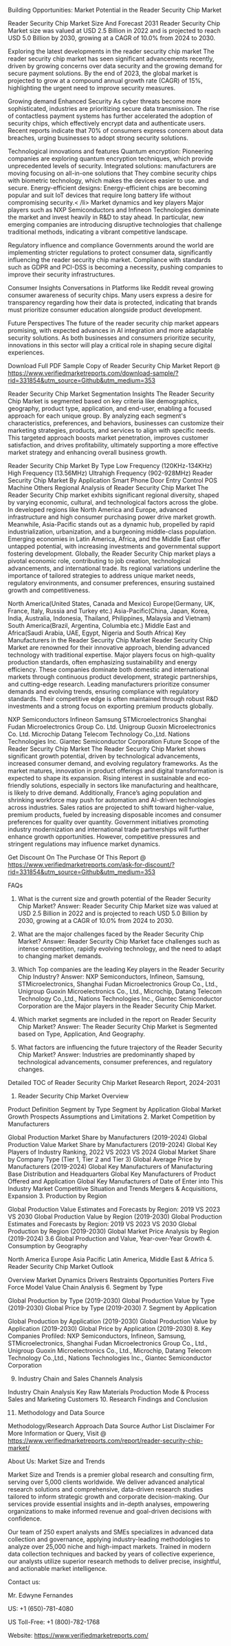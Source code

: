Building Opportunities: Market Potential in the Reader Security Chip Market


Reader Security Chip Market Size And Forecast 2031
Reader Security Chip Market size was valued at USD 2.5 Billion in 2022 and is projected to reach USD 5.0 Billion by 2030, growing at a CAGR of 10.0% from 2024 to 2030.

Exploring the latest developments in the reader security chip market
The reader security chip market has seen significant advancements recently, driven by growing concerns over data security and the growing demand for secure payment solutions. By the end of 2023, the global market is projected to grow at a compound annual growth rate (CAGR) of 15%, highlighting the urgent need to improve security measures.

Growing demand Enhanced Security
As cyber threats become more sophisticated, industries are prioritizing secure data transmission. The rise of contactless payment systems has further accelerated the adoption of security chips, which effectively encrypt data and authenticate users. Recent reports indicate that 70% of consumers express concern about data breaches, urging businesses to adopt strong security solutions.

Technological innovations and features
Quantum encryption: Pioneering companies are exploring quantum encryption techniques, which provide unprecedented levels of security.
Integrated solutions: manufacturers are moving focusing on all-in-one solutions that They combine security chips with biometric technology, which makes the devices easier to use. and secure.
Energy-efficient designs: Energy-efficient chips are becoming popular and suit IoT devices that require long battery life without compromising security.< /li>
Market dynamics and key players
Major players such as NXP Semiconductors and Infineon Technologies dominate the market and invest heavily in R&D to stay ahead. In particular, new emerging companies are introducing disruptive technologies that challenge traditional methods, indicating a vibrant competitive landscape.

Regulatory influence and compliance
Governments around the world are implementing stricter regulations to protect consumer data, significantly influencing the reader security chip market. Compliance with standards such as GDPR and PCI-DSS is becoming a necessity, pushing companies to improve their security infrastructures.

Consumer Insights
Conversations in Platforms like Reddit reveal growing consumer awareness of security chips. Many users express a desire for transparency regarding how their data is protected, indicating that brands must prioritize consumer education alongside product development.

Future Perspectives
The future of the reader security chip market appears promising, with expected advances in AI integration and more adaptable security solutions. As both businesses and consumers prioritize security, innovations in this sector will play a critical role in shaping secure digital experiences.

Download Full PDF Sample Copy of Reader Security Chip Market Report @ https://www.verifiedmarketreports.com/download-sample/?rid=331854&utm_source=Github&utm_medium=353

Reader Security Chip Market Segmentation Insights
The Reader Security Chip Market is segmented based on key criteria like demographics, geography, product type, application, and end-user, enabling a focused approach for each unique group. By analyzing each segment's characteristics, preferences, and behaviors, businesses can customize their marketing strategies, products, and services to align with specific needs. This targeted approach boosts market penetration, improves customer satisfaction, and drives profitability, ultimately supporting a more effective market strategy and enhancing overall business growth.

Reader Security Chip Market By Type
Low Frequency (120KHz-134KHz)
High Frequency (13.56MHz)
Ultrahigh Frequency (902-928MHz)
Reader Security Chip Market By Application
Smart Phone
Door Entry Control
POS Machine
Others
Regional Analysis of Reader Security Chip Market
The Reader Security Chip market exhibits significant regional diversity, shaped by varying economic, cultural, and technological factors across the globe. In developed regions like North America and Europe, advanced infrastructure and high consumer purchasing power drive market growth. Meanwhile, Asia-Pacific stands out as a dynamic hub, propelled by rapid industrialization, urbanization, and a burgeoning middle-class population. Emerging economies in Latin America, Africa, and the Middle East offer untapped potential, with increasing investments and governmental support fostering development. Globally, the Reader Security Chip market plays a pivotal economic role, contributing to job creation, technological advancements, and international trade. Its regional variations underline the importance of tailored strategies to address unique market needs, regulatory environments, and consumer preferences, ensuring sustained growth and competitiveness.

North America(United States, Canada and Mexico)
Europe(Germany, UK, France, Italy, Russia and Turkey etc.)
Asia-Pacific(China, Japan, Korea, India, Australia, Indonesia, Thailand, Philippines, Malaysia and Vietnam)
South America(Brazil, Argentina, Columbia etc.)
Middle East and Africa(Saudi Arabia, UAE, Egypt, Nigeria and South Africa)
Key Manufacturers in the Reader Security Chip Market
Reader Security Chip Market are renowned for their innovative approach, blending advanced technology with traditional expertise. Major players focus on high-quality production standards, often emphasizing sustainability and energy efficiency. These companies dominate both domestic and international markets through continuous product development, strategic partnerships, and cutting-edge research. Leading manufacturers prioritize consumer demands and evolving trends, ensuring compliance with regulatory standards. Their competitive edge is often maintained through robust R&D investments and a strong focus on exporting premium products globally.

NXP Semiconductors
Infineon
Samsung
STMicroelectronics
Shanghai Fudan Microelectronics Group Co.
Ltd.
Unigroup Guoxin Microelectronics Co.
Ltd.
Microchip
Datang Telecom Technology Co.,Ltd.
Nations Technologies Inc.
Giantec Semiconductor Corporation
Future Scope of the Reader Security Chip Market
The Reader Security Chip Market shows significant growth potential, driven by technological advancements, increased consumer demand, and evolving regulatory frameworks. As the market matures, innovation in product offerings and digital transformation is expected to shape its expansion. Rising interest in sustainable and eco-friendly solutions, especially in sectors like manufacturing and healthcare, is likely to drive demand. Additionally, France’s aging population and shrinking workforce may push for automation and AI-driven technologies across industries. Sales ratios are projected to shift toward higher-value, premium products, fueled by increasing disposable incomes and consumer preferences for quality over quantity. Government initiatives promoting industry modernization and international trade partnerships will further enhance growth opportunities. However, competitive pressures and stringent regulations may influence market dynamics.

Get Discount On The Purchase Of This Report @ https://www.verifiedmarketreports.com/ask-for-discount/?rid=331854&utm_source=Github&utm_medium=353

FAQs
1. What is the current size and growth potential of the Reader Security Chip Market?
Answer: Reader Security Chip Market size was valued at USD 2.5 Billion in 2022 and is projected to reach USD 5.0 Billion by 2030, growing at a CAGR of 10.0% from 2024 to 2030.

2. What are the major challenges faced by the Reader Security Chip Market?
Answer: Reader Security Chip Market face challenges such as intense competition, rapidly evolving technology, and the need to adapt to changing market demands.

3. Which Top companies are the leading Key players in the Reader Security Chip Industry?
Answer: NXP Semiconductors, Infineon, Samsung, STMicroelectronics, Shanghai Fudan Microelectronics Group Co., Ltd., Unigroup Guoxin Microelectronics Co., Ltd., Microchip, Datang Telecom Technology Co.,Ltd., Nations Technologies Inc., Giantec Semiconductor Corporation are the Major players in the Reader Security Chip Market.

4. Which market segments are included in the report on Reader Security Chip Market?
Answer: The Reader Security Chip Market is Segmented based on Type, Application, And Geography.

5. What factors are influencing the future trajectory of the Reader Security Chip Market?
Answer: Industries are predominantly shaped by technological advancements, consumer preferences, and regulatory changes.

Detailed TOC of Reader Security Chip Market Research Report, 2024-2031
1. Reader Security Chip Market Overview

Product Definition
Segment by Type
Segment by Application
Global Market Growth Prospects
Assumptions and Limitations
2. Market Competition by Manufacturers

Global Production Market Share by Manufacturers (2019-2024)
Global Production Value Market Share by Manufacturers (2019-2024)
Global Key Players of Industry Ranking, 2022 VS 2023 VS 2024
Global Market Share by Company Type (Tier 1, Tier 2 and Tier 3)
Global Average Price by Manufacturers (2019-2024)
Global Key Manufacturers of Manufacturing Base Distribution and Headquarters
Global Key Manufacturers of Product Offered and Application
Global Key Manufacturers of Date of Enter into This Industry
Market Competitive Situation and Trends
Mergers & Acquisitions, Expansion
3. Production by Region

Global Production Value Estimates and Forecasts by Region: 2019 VS 2023 VS 2030
Global Production Value by Region (2019-2030)
Global Production Estimates and Forecasts by Region: 2019 VS 2023 VS 2030
Global Production by Region (2019-2030)
Global Market Price Analysis by Region (2019-2024) 3.6 Global Production and Value, Year-over-Year Growth
4. Consumption by Geography

North America
Europe
Asia Pacific
Latin America, Middle East & Africa
5. Reader Security Chip Market Outlook

Overview
Market Dynamics
Drivers
Restraints
Opportunities
Porters Five Force Model
Value Chain Analysis 
6. Segment by Type

Global Production by Type (2019-2030)
Global Production Value by Type (2019-2030)
Global Price by Type (2019-2030)
7. Segment by Application

Global Production by Application (2019-2030)
Global Production Value by Application (2019-2030)
Global Price by Application (2019-2030)
8. Key Companies Profiled: NXP Semiconductors, Infineon, Samsung, STMicroelectronics, Shanghai Fudan Microelectronics Group Co., Ltd., Unigroup Guoxin Microelectronics Co., Ltd., Microchip, Datang Telecom Technology Co.,Ltd., Nations Technologies Inc., Giantec Semiconductor Corporation

9. Industry Chain and Sales Channels Analysis

Industry Chain Analysis
Key Raw Materials
Production Mode & Process
Sales and Marketing
Customers
10. Research Findings and Conclusion

11. Methodology and Data Source

Methodology/Research Approach
Data Source
Author List
Disclaimer
For More Information or Query, Visit @ https://www.verifiedmarketreports.com/report/reader-security-chip-market/

About Us: Market Size and Trends

Market Size and Trends is a premier global research and consulting firm, serving over 5,000 clients worldwide. We deliver advanced analytical research solutions and comprehensive, data-driven research studies tailored to inform strategic growth and corporate decision-making. Our services provide essential insights and in-depth analyses, empowering organizations to make informed revenue and goal-driven decisions with confidence.

Our team of 250 expert analysts and SMEs specializes in advanced data collection and governance, applying industry-leading methodologies to analyze over 25,000 niche and high-impact markets. Trained in modern data collection techniques and backed by years of collective experience, our analysts utilize superior research methods to deliver precise, insightful, and actionable market intelligence.

Contact us:

Mr. Edwyne Fernandes

US: +1 (650)-781-4080

US Toll-Free: +1 (800)-782-1768

Website: https://www.verifiedmarketreports.com/
